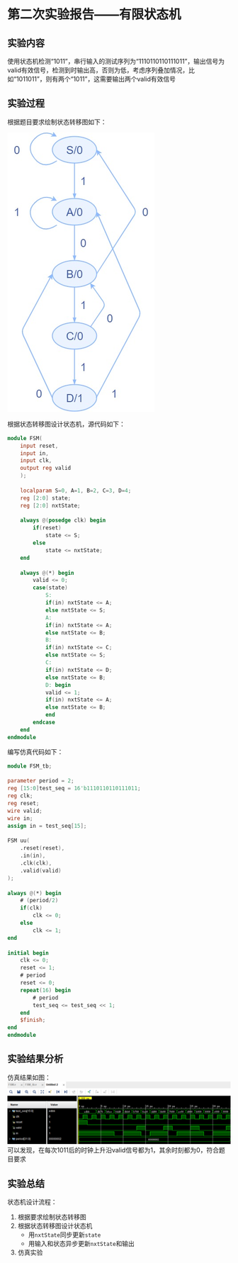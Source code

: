 # 第二次实验报告——有限状态机
## 实验内容
使用状态机检测“1011”，串行输入的测试序列为“1110110110111011”，输出信号为valid有效信号，检测到时输出高，否则为低，考虑序列叠加情况，比如“1011011”，则有两个“1011”，这需要输出两个valid有效信号
## 实验过程
根据题目要求绘制状态转移图如下：

![状态转换图](./img/1.jpeg)

根据状态转移图设计状态机，源代码如下：
```verilog
module FSM(
    input reset,
    input in,
    input clk,
    output reg valid
    );
    
    localparam S=0, A=1, B=2, C=3, D=4;
    reg [2:0] state;
    reg [2:0] nxtState;
    
    always @(posedge clk) begin
        if(reset)
            state <= S;
        else
            state <= nxtState;
    end
    
    always @(*) begin
        valid <= 0;
        case(state)
            S:
            if(in) nxtState <= A;
            else nxtState <= S;
            A:
            if(in) nxtState <= A;
            else nxtState <= B;
            B:
            if(in) nxtState <= C;
            else nxtState <= S;
            C:
            if(in) nxtState <= D;
            else nxtState <= B;
            D: begin
            valid <= 1;
            if(in) nxtState <= A;
            else nxtState <= B;
            end
        endcase
    end
endmodule
```
编写仿真代码如下：
```verilog
module FSM_tb;

parameter period = 2;
reg [15:0]test_seq = 16'b1110110110111011;
reg clk;
reg reset;
wire valid;
wire in;
assign in = test_seq[15];

FSM uu(
    .reset(reset),
    .in(in),
    .clk(clk),
    .valid(valid)
);

always @(*) begin
    # (period/2)
    if(clk)
        clk <= 0;
    else
        clk <= 1;
end

initial begin
    clk <= 0;
    reset <= 1;
    # period
    reset <= 0;
    repeat(16) begin
        # period
        test_seq <= test_seq << 1;
    end
    $finish;
end
endmodule
```
## 实验结果分析
仿真结果如图：
![](./img/2.jpeg)
可以发现，在每次1011后的时钟上升沿valid信号都为1，其余时刻都为0，符合题目要求
## 实验总结
状态机设计流程：

1. 根据要求绘制状态转移图
2. 根据状态转移图设计状态机
	* 用`nxtState`同步更新`state`
	* 用输入和状态异步更新`nxtState`和输出
3. 仿真实验
